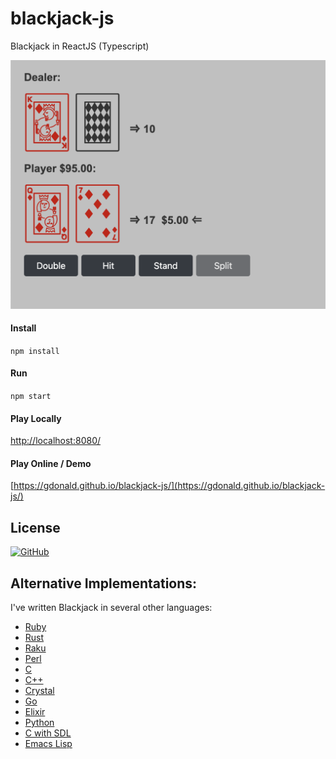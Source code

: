 # blackjack-js

Blackjack in ReactJS (Typescript)

![Blackjack](https://raw.githubusercontent.com/gdonald/blackjack-js/main/ss.png "Blackjack")

#### Install

``
npm install
``

#### Run

``
npm start
``

#### Play Locally

[http://localhost:8080/](http://localhost:8080/)

#### Play Online / Demo

[https://gdonald.github.io/blackjack-js/](https://gdonald.github.io/blackjack-js/)

## License

[![GitHub](https://img.shields.io/github/license/gdonald/blackjack-js?color=aa0000)](https://github.com/gdonald/blackjack-js/blob/master/LICENSE)

## Alternative Implementations:

I've written Blackjack in several other languages:

- [Ruby](https://github.com/gdonald/console-blackjack-ruby)
- [Rust](https://github.com/gdonald/console-blackjack-rust)
- [Raku](https://github.com/gdonald/Console-Blackjack)
- [Perl](https://github.com/gdonald/console-blackjack-perl)
- [C](https://github.com/gdonald/blackjack-c)
- [C++](https://github.com/gdonald/blackjack-cpp)
- [Crystal](https://github.com/gdonald/blackjack-cr)
- [Go](https://github.com/gdonald/blackjack-go)
- [Elixir](https://github.com/gdonald/blackjack-ex)
- [Python](https://github.com/gdonald/blackjack-py)
- [C with SDL](https://github.com/gdonald/blackjack-c-sdl)
- [Emacs Lisp](https://github.com/gdonald/blackjack-el)

